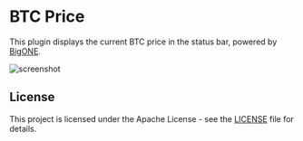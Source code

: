 # BTC Price
This plugin displays the current BTC price in the status bar, powered by [BigONE](https://www.bigonechina.com/).

![screenshot](https://i.loli.net/2021/04/25/T8sg3Kh7YQizkPq.png)

License
-------

This project is licensed under the Apache License - see the [LICENSE](LICENSE) file for details.
